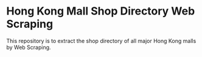 # Hong Kong Mall Shop Directory Web Scraping
This repository is to extract the shop directory of all major Hong Kong malls by Web Scraping.
